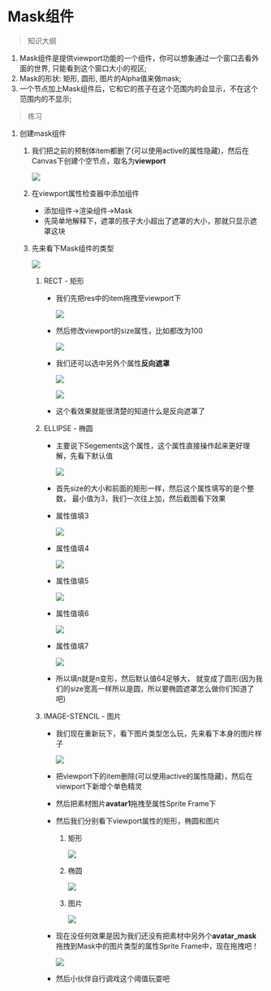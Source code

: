 # Mask组件

> 知识大纲
1. Mask组件是提供viewport功能的一个组件，你可以想象通过一个窗口去看外面的世界,
    只能看到这个窗口大小的视区;
2. Mask的形状: 矩形, 圆形, 图片的Alpha值来做mask;
3. 一个节点加上Mask组件后，它和它的孩子在这个范围内的会显示，不在这个范围内的不显示;

> 练习
1. 创建mask组件
    1. 我们把之前的预制体item都删了(可以使用active的属性隐藏)，然后在Canvas下创建个空节点，取名为**viewport**
    
        ![](./images/创建空节点viewport.jpg)
        
    2. 在viewport属性检查器中添加组件
        * 添加组件->渲染组件->Mask
        * 先简单地解释下，遮罩的孩子大小超出了遮罩的大小，那就只显示遮罩这块       
    3. 先来看下Mask组件的类型
    
        ![](./images/Mask类型.jpg)
        
        1. RECT - 矩形
            * 我们先把res中的item拖拽至viewport下
                
                ![](./images/拖拽item至viewport.jpg)
                
            * 然后修改viewport的size属性，比如都改为100
            
                ![](./images/把viewport的size都改为100.jpg)
                
            * 我们还可以选中另外个属性**反向遮罩**
            
                ![](./images/选中反向遮罩.jpg) 
                
                ![](./images/选中反向遮罩后看效果.jpg)   
                
            * 这个看效果就能很清楚的知道什么是反向遮罩了  
        2. ELLIPSE - 椭圆
            * 主要说下Segements这个属性，这个属性直接操作起来更好理解，先看下默认值
            
                ![](./images/默认属性值.jpg)
            
            * 首先size的大小和前面的矩形一样，然后这个属性填写的是个整数，
                最小值为3，我们一次往上加，然后截图看下效果
                
            * 属性值填3   
                
                ![](./images/属性值填3.jpg)
                 
            * 属性值填4    
                            
                ![](./images/属性值填4.jpg)
                 
            * 属性值填5    
                            
                ![](./images/属性值填5.jpg)
                 
            * 属性值填6    
                            
                ![](./images/属性值填6.jpg)
                 
            * 属性值填7    
                            
                ![](./images/属性值填7.jpg)
                
            * 所以填n就是n变形，然后默认值64足够大，
                就变成了圆形(因为我们的size宽高一样所以是圆，所以要椭圆遮罩怎么做你们知道了吧)                     
        3. IMAGE-STENCIL - 图片
            * 我们现在重新玩下，看下图片类型怎么玩，先来看下本身的图片样子
            
                ![](res/avatar1.png)
            
            * 把viewport下的item删除(可以使用active的属性隐藏)，然后在viewport下新增个单色精灵
            * 然后把素材图片**avatar1**拖拽至属性Sprite Frame下
            * 然后我们分别看下viewport属性的矩形，椭圆和图片
                1. 矩形
                    
                    ![](./images/玩图片矩形.jpg)
                    
                2. 椭圆
                    
                    ![](./images/玩图片椭圆.jpg)
                    
                3. 图片
                
                    ![](./images/玩图片Mask图片类型.jpg)
                    
            * 现在没任何效果是因为我们还没有把素材中另外个**avatar_mask**
                拖拽到Mask中的图片类型的属性Sprite Frame中，现在拖拽吧！
                
                ![](./images/拖拽avatar_mask.jpg)
                
            * 然后小伙伴自行调戏这个阈值玩耍吧    